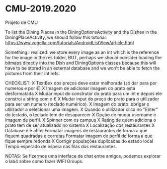# CMU-2019.2020
Projeto de CMU

To list the Dining Places in the DiningOptionsActivity and the Dishes in the DiningPlaceActivity, we should follow this tutorial: https://www.vogella.com/tutorials/AndroidListView/article.html

Something I realized: we store every image as an int which is the reference for the image in the res folder, BUT, perhaps we should consider loading the bitmaps directly into the Dish and DiningOptions classes because this will have to be stored in an external database and we won't be able to fetch the pictures from their int refs.

CHECKLIST:
X TextBox dos preços deve estar melhorada (só dar para por numeros e por €)
X Imagem de adicionar imagem do prato está desformatada
X Mudar input do construtor do prato para um int e depois ele constroi a string com o €
X Mudar input do preço do prato para o utilizador para ser um numero (teclado numérico).
X Imagem do prato: obrigar o utilizador a selecionar uma imagem.
X Quando o utilizador clica no "Enter" do teclado, o teclado tem de desaparecer
X Opção de mudar username e imagem de perfil.
X Spinner com os campus
X Rating de quem adiciona o prato tem de ser atualizado no sistema
X Localização dos restaurantes
X Database e e afins
Formatar imagens de restaurantes de forma a que fiquem quadradas e corretas
Formatar imagem de perfil de forma a que fique sempre redonda
X Corrigir populações duplicadas do estado local
Tempo esperado de espera nas filas dos restaurantes.

NOTAS:
Se fizermos uma interface de chat entre amigos, podemos explorar o lab4 sobre como fazer WIFI Groups.
